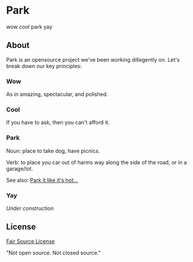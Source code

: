 # Park

wow cool park yay

## About

Park is an opensource project we've been working dillegently on. Let's break down our key principles:

### Wow

As in amazing, spectacular, and polished.

### Cool

If you have to ask, then you can't afford it.

### Park

Noun: place to take dog, have picnics.

Verb: to place you car out of harms way along the side of the road, or in a garage/lot.

See also: [Park it like it's hot...](https://www.youtube.com/watch?v=RaCodgL9cvk)

### Yay

*Under construction*

## License 

[Fair Source License](https://fair.io/#license)

"Not open source. Not closed source."
